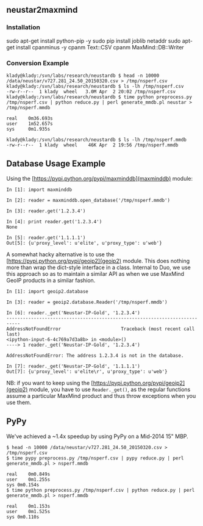 ## neustar2maxmind

### Installation
sudo apt-get install python-pip -y
sudo pip install joblib netaddr
sudo apt-get install cpanminus -y
cpanm Text::CSV
cpanm MaxMind::DB::Writer



### Conversion Example
```
klady@klady:/svn/labs/research/neustardb $ head -n 10000 /data/neustar/v727.281_24.50_20150320.csv > /tmp/nsperf.csv
klady@klady:/svn/labs/research/neustardb $ ls -lh /tmp/nsperf.csv
-rw-r--r--  1 klady  wheel   3.0M Apr  2 20:02 /tmp/nsperf.csv
klady@klady:/svn/labs/research/neustardb $ time python preprocess.py /tmp/nsperf.csv | python reduce.py | perl generate_mmdb.pl neustar > /tmp/nsperf.mmdb

real    0m36.693s
user    1m52.657s
sys     0m1.935s

klady@klady:/svn/labs/research/neustardb $ ls -lh /tmp/nsperf.mmdb
-rw-r--r--  1 klady  wheel    46K Apr  2 19:56 /tmp/nsperf.mmdb
```

## Database Usage Example
Using the [https://pypi.python.org/pypi/maxminddb](maxminddb) module:
```
In [1]: import maxminddb

In [2]: reader = maxminddb.open_database('/tmp/nsperf.mmdb')

In [3]: reader.get('1.2.3.4')

In [4]: print reader.get('1.2.3.4')
None

In [5]: reader.get('1.1.1.1')
Out[5]: {u'proxy_level': u'elite', u'proxy_type': u'web'}
```

A somewhat hacky alternative is to use the
[https://pypi.python.org/pypi/geoip2](geoip2) module. This does nothing more
than wrap the dict-style interface in a class. Internal to Duo, we use this
approach so as to maintain a similar API as when we use MaxMind GeoIP products
in a similar fashion.
```
In [1]: import geoip2.database

In [3]: reader = geoip2.database.Reader('/tmp/nsperf.mmdb')

In [6]: reader._get('Neustar-IP-Gold', '1.2.3.4')
---------------------------------------------------------------------------
AddressNotFoundError                      Traceback (most recent call last)
<ipython-input-6-4c769a7d3a8b> in <module>()
----> 1 reader._get('Neustar-IP-Gold', '1.2.3.4')

AddressNotFoundError: The address 1.2.3.4 is not in the database.

In [7]: reader._get('Neustar-IP-Gold', '1.1.1.1')
Out[7]: {u'proxy_level': u'elite\r', u'proxy_type': u'web'} 
```
NB: if you want to keep using the [https://pypi.python.org/pypi/geoip2](geoip2)
module, you have to use `Reader._get()`, as the regular functions assume a
particular MaxMind product and thus throw exceptions when you use them.

## PyPy
We've achieved a ~1.4x speedup by using PyPy on a Mid-2014 15" MBP.
```
$ head -n 10000 /data/neustar/v727.281_24.50_20150320.csv > /tmp/nsperf.csv
$ time pypy preprocess.py /tmp/nsperf.csv | pypy reduce.py | perl generate_mmdb.pl > nsperf.mmdb

real	0m0.849s
user	0m1.255s
sys	0m0.154s
$ time python preprocess.py /tmp/nsperf.csv | python reduce.py | perl generate_mmdb.pl > nsperf.mmdb

real	0m1.153s
user	0m1.525s
sys	0m0.110s
```
